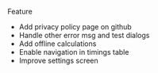 Feature
- Add privacy policy page on github
- Handle other error msg and test dialogs
- Add offline calculations
- Enable navigation in timings table
- Improve settings screen